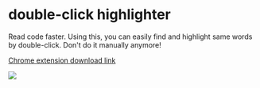 # double-click highlighter

Read code faster. Using this, you can easily find and highlight same words by double-click. Don't do it manually anymore!

[Chrome extension download link](https://chrome.google.com/webstore/detail/double-click-highlighter/pjoefdookgagjjkdfimpdigdfgcidapa/related?hl=ko&authuser=2)

<img src=https://user-images.githubusercontent.com/13075245/98436204-f3527380-211c-11eb-9ab2-016ecf9d39d0.gif>
